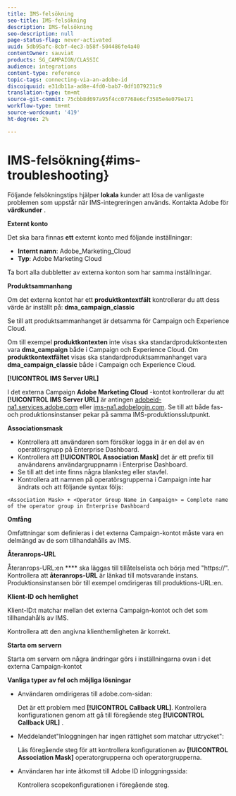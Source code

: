 ```yaml
---
title: IMS-felsökning
seo-title: IMS-felsökning
description: IMS-felsökning
seo-description: null
page-status-flag: never-activated
uuid: 5db95afc-8cbf-4ec3-b58f-504486fe4a40
contentOwner: sauviat
products: SG_CAMPAIGN/CLASSIC
audience: integrations
content-type: reference
topic-tags: connecting-via-an-adobe-id
discoiquuid: e31db11a-ad8e-4fd0-bab7-0df1079231c9
translation-type: tm+mt
source-git-commit: 75cbb8d697a95f4cc07768e6cf3585e4e079e171
workflow-type: tm+mt
source-wordcount: '419'
ht-degree: 2%

---
```



# IMS-felsökning{#ims-troubleshooting}

Följande felsökningstips hjälper **lokala** kunder att lösa de vanligaste problemen som uppstår när IMS-integreringen används. Kontakta Adobe för **värdkunder** .

**Externt konto**

Det ska bara finnas **ett** externt konto med följande inställningar:

* **Internt namn**: Adobe_Marketing_Cloud
* **Typ**: Adobe Marketing Cloud

Ta bort alla dubbletter av externa konton som har samma inställningar.

**Produktsammanhang**

Om det externa kontot har ett **produktkontextfält** kontrollerar du att dess värde är inställt på: **dma_campaign_classic**

Se till att produktsammanhanget är detsamma för Campaign och Experience Cloud.

Om till exempel **produktkontexten** inte visas ska standardproduktkontexten vara **dma_campaign** både i Campaign och Experience Cloud. Om **produktkontextfältet** visas ska standardproduktsammanhanget vara **dma_campaign_classic** både i Campaign och Experience Cloud.

**[!UICONTROL IMS Server URL]**

I det externa Campaign **Adobe Marketing Cloud** -kontot kontrollerar du att **[!UICONTROL IMS Server URL]** är antingen [adobeid-na1.services.adobe.com](https://adobeid-na1.services.adobe.com/) eller [ims-na1.adobelogin.com](http://ims-na1.adobelogin.com/). Se till att både fas- och produktionsinstanser pekar på samma IMS-produktionsslutpunkt.

**Associationsmask**

* Kontrollera att användaren som försöker logga in är en del av en operatörsgrupp på Enterprise Dashboard.
* Kontrollera att **[!UICONTROL Association Mask]** det är ett prefix till användarens användargruppnamn i Enterprise Dashboard.
* Se till att det inte finns några blanksteg eller stavfel.
* Kontrollera att namnen på operatörsgrupperna i Campaign inte har ändrats och att följande syntax följs:

```
<Association Mask> + <Operator Group Name in Campaign> = Complete name of the operator group in Enterprise Dashboard
```

**Omfång**

Omfattningar som definieras i det externa Campaign-kontot måste vara en delmängd av de som tillhandahålls av IMS.

**Återanrops-URL**

Återanrops-URL:en **** ska läggas till tillåtelselista och börja med &quot;https://&quot;. Kontrollera att **återanrops-URL** är länkad till motsvarande instans. Produktionsinstansen bör till exempel omdirigeras till produktions-URL:en.

**Klient-ID och hemlighet**

Klient-ID:t matchar mellan det externa Campaign-kontot och det som tillhandahålls av IMS.

Kontrollera att den angivna klienthemligheten är korrekt.

**Starta om servern**

Starta om servern om några ändringar görs i inställningarna ovan i det externa Campaign-kontot

**Vanliga typer av fel och möjliga lösningar**

* Användaren omdirigeras till adobe.com-sidan:

   Det är ett problem med **[!UICONTROL Callback URL]**. Kontrollera konfigurationen genom att gå till föregående steg **[!UICONTROL Callback URL]** .

* Meddelandet&quot;Inloggningen har ingen rättighet som matchar uttrycket&quot;:

   Läs föregående steg för att kontrollera konfigurationen av **[!UICONTROL Association Mask]** operatorgrupperna och operatorgrupperna.

* Användaren har inte åtkomst till Adobe ID inloggningssida:

   Kontrollera scopekonfigurationen i föregående steg.

